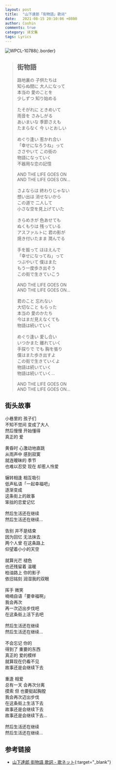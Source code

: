 ```yaml
---
layout: post
title:  "山下達郎「街物語」歌词"
date:   2021-08-15 20:10:06 +0800
author: Coshin
comments: true
category: 译文集
tags: Lyrics
---
```

![WPCL-10788](https://www.tatsuro.co.jp/discography/img/sg_046.jpg){:.border}

<blockquote class="original">
  <h2>街物語</h2>
  <p>
    路地裏の 子供たちは<br>
    知らぬ間に 大人になって<br>
    本当の 愛のことを<br>
    少しずつ 知り始める<br>
    <br>
    たそがれに ときめいて<br>
    雨音を さみしがる<br>
    あいまいな 季節さえも<br>
    たまらなく 今 いとおしい<br>
    <br>
    めぐり逢い 惹かれ合い<br>
    「幸せになろうね」って<br>
    ささやいて この街の<br>
    物語になっていく<br>
    不器用な恋の記憶<br>
    <br>
    AND THE LIFE GOES ON<br>
    AND THE LIFE GOES ON...<br>
    <br>
    さよならは 終わりじゃない<br>
    想い出は 消せないから<br>
    この道で 二人して<br>
    小さな空を見上げていた<br>
    <br>
    きらめきが 色あせても<br>
    ぬくもりは 残っている<br>
    アスファルトに 君の影が<br>
    焼き付いたまま 潤んでる<br>
    <br>
    手を振って ほほえんで<br>
    「幸せになってね」って<br>
    つぶやいて 僕はまた<br>
    もう一度歩き出そう<br>
    この街で生きていこう<br>
    <br>
    AND THE LIFE GOES ON<br>
    AND THE LIFE GOES ON...<br>
    <br>
    君のこと 忘れない<br>
    大切なこと もらった<br>
    本当の 愛のかたち<br>
    今はまだ見えなくても<br>
    物語は続いていく<br>
    <br>
    めぐり逢い 愛し合い<br>
    いつかまた 離れていく<br>
    手探りで でも 胸を張り<br>
    僕はまた歩き出すよ<br>
    この街で生きていくよ<br>
    物語は続いていく<br>
    物語は続いていく...<br>
    <br>
    AND THE LIFE GOES ON<br>
    AND THE LIFE GOES ON...
  </p>
</blockquote>

<div class="translation">
  <h2>街头故事</h2>
  <p>
    小巷里的 孩子们<br>
    不知不觉间 变成了大人<br>
    然后慢慢 开始懂得<br>
    真正的 爱<br>
    <br>
    黄昏时 心激动地直跳<br>
    从雨声中 感到寂寞<br>
    就连暧昧的 季节<br>
    也难以忍受 现在 却惹人怜爱<br>
    <br>
    辗转相逢 相互吸引<br>
    低声私语「一起幸福吧」<br>
    逐渐变成<br>
    这条街上的故事<br>
    笨拙的恋爱记忆<br>
    <br>
    然后生活还在继续<br>
    然后生活还在继续…<br>
    <br>
    告别 并不是结束<br>
    因为回忆 无法抹去<br>
    两个人曾 在这条路上<br>
    仰望着小小的天空<br>
    <br>
    就算光芒 褪色<br>
    也还残留着 温暖<br>
    柏油路上 你的影子<br>
    依旧铭刻 润湿我的双眼<br>
    <br>
    挥手 微笑<br>
    喃喃自语「要幸福啊」<br>
    我会再次<br>
    再一次迈出步伐吧<br>
    在这条街上活下去吧<br>
    <br>
    然后生活还在继续<br>
    然后生活还在继续…<br>
    <br>
    不会忘记 你的<br>
    得到了 重要的东西<br>
    真正的 爱的模样<br>
    就算现在仍看不见<br>
    故事还是会继续下去<br>
    <br>
    重逢 相爱<br>
    总有一天 会再次分离<br>
    摸索 但 也要挺起胸膛<br>
    我会再次迈出步伐<br>
    在这条街上生活下去<br>
    故事还是会继续下去<br>
    故事还是会继续下去…<br>
    <br>
    然后生活还在继续<br>
    然后生活还在继续…
  </p>
</div>

## 参考链接

* [山下達郎 街物語 歌詞 - 歌ネット](https://www.uta-net.com/song/95689/){:target="_blank"}
